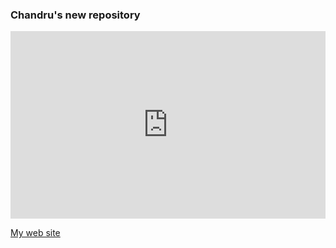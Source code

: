 ###  Chandru's new repository

<iframe src="https://trinket.io/embed/java/568a63bc9d" width="100%" height="300" frameborder="0" marginwidth="0" marginheight="0" allowfullscreen></iframe>

[My web site](http://chandrunarayan.com)
